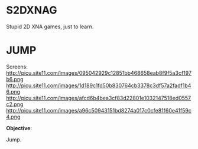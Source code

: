 S2DXNAG
=======

Stupid 2D XNA games, just to learn.


JUMP
=======


Screens: <br />
http://picu.site11.com/images/095042929c12851bb468658eab8f9f5a3cf197b6.png <br />
http://picu.site11.com/images/1d189c1fd50b830764cb3378c3df57a2fadf1b46.png <br />
http://picu.site11.com/images/afcd6b4bea3cf83d22801e1032147518ed0557c2.png <br />
http://picu.site11.com/images/a96c50943151bd8274a017c0cfe81f60e41f59c4.png <br />

<b>Objective</b>:

Jump.
